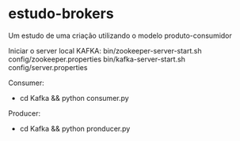 # estudo-brokers
Um estudo de uma criação utilizando o modelo produto-consumidor

Iniciar o server local KAFKA:
bin/zookeeper-server-start.sh config/zookeeper.properties
bin/kafka-server-start.sh config/server.properties

Consumer:
- cd Kafka && python consumer.py 

Producer:
- cd Kafka && python pronducer.py